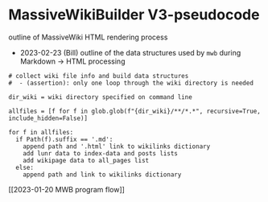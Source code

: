 # MassiveWikiBuilder V3-pseudocode

outline of MassiveWiki HTML rendering process

- 2023-02-23 (Bill) outline of the data structures used by `mwb`
  during Markdown -> HTML processing

```
# collect wiki file info and build data structures
#  - (assertion): only one loop through the wiki directory is needed

dir_wiki = wiki directory specified on command line

allfiles = [f for f in glob.glob(f"{dir_wiki}/**/*.*", recursive=True, include_hidden=False)]

for f in allfiles:
  if Path(f).suffix == '.md':
    append path and '.html' link to wikilinks dictionary
    add lunr data to index-data and posts lists
    add wikipage data to all_pages list
  else:
    append path and link to wikilinks dictionary  

```


[[2023-01-20 MWB program flow]]  
